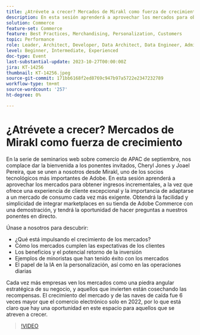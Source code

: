 ```yaml
---
title: ¿Atrévete a crecer? Mercados de Mirakl como fuerza de crecimiento
description: En esta sesión aprenderá a aprovechar los mercados para obtener ingresos incrementales, a la vez que ofrece una experiencia de cliente excepcional y la importancia de adaptarse a un mercado de consumo cada vez más exigente. El papel de la IA en la personalización, así como en las operaciones diarias. Cada vez más empresas ven los mercados como una piedra angular estratégica de su negocio.
solution: Commerce
feature-set: Commerce
feature: Best Practices, Merchandising, Personalization, Customers
topic: Performance
role: Leader, Architect, Developer, Data Architect, Data Engineer, Admin, User
level: Beginner, Intermediate, Experienced
doc-type: Event
last-substantial-update: 2023-10-27T00:00:00Z
jira: KT-14256
thumbnail: KT-14256.jpeg
source-git-commit: 171bb6168f2ed8769c947b97a5722e2347232789
workflow-type: tm+mt
source-wordcount: '257'
ht-degree: 0%

---
```



# ¿Atrévete a crecer? Mercados de Mirakl como fuerza de crecimiento

En la serie de seminarios web sobre comercio de APAC de septiembre, nos complace dar la bienvenida a los ponentes invitados, Cheryl Jones y Joael Pereira, que se unen a nosotros desde Mirakl, uno de los socios tecnológicos más importantes de Adobe. En esta sesión aprenderá a aprovechar los mercados para obtener ingresos incrementales, a la vez que ofrece una experiencia de cliente excepcional y la importancia de adaptarse a un mercado de consumo cada vez más exigente. Obtendrá la facilidad y simplicidad de integrar marketplaces en su tienda de Adobe Commerce con una demostración, y tendrá la oportunidad de hacer preguntas a nuestros ponentes en directo.

Únase a nosotros para descubrir:

* ¿Qué está impulsando el crecimiento de los mercados?
* Cómo los mercados cumplen las expectativas de los clientes
* Los beneficios y el potencial retorno de la inversión
* Ejemplos de minoristas que han tenido éxito con los mercados
* El papel de la IA en la personalización, así como en las operaciones diarias

Cada vez más empresas ven los mercados como una piedra angular estratégica de su negocio, y aquellos que invierten están cosechando las recompensas. El crecimiento del mercado y de las naves de caída fue 6 veces mayor que el comercio electrónico solo en 2022, por lo que está claro que hay una oportunidad en este espacio para aquellos que se atreven a crecer.

>[!VIDEO](https://video.tv.adobe.com/v/3425190/?learn=on)